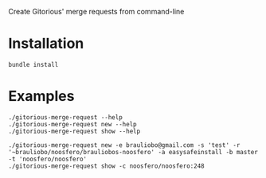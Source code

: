 Create Gitorious' merge requests from command-line

Installation
===========

    bundle install

Examples
========

    ./gitorious-merge-request --help
    ./gitorious-merge-request new --help
    ./gitorious-merge-request show --help

    ./gitorious-merge-request new -e brauliobo@gmail.com -s 'test' -r '~brauliobo/noosfero/brauliobos-noosfero' -a easysafeinstall -b master -t 'noosfero/noosfero'
    ./gitorious-merge-request show -c noosfero/noosfero:248







